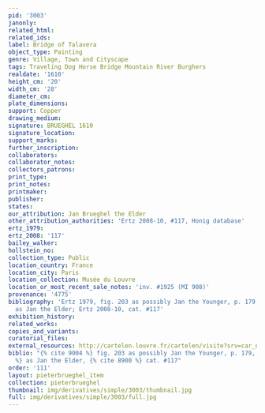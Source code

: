 ```yaml
---
pid: '3003'
janonly: 
related_html: 
related_ids: 
label: Bridge of Talavera
object_type: Painting
genre: Village, Town and Cityscape
tags: Traveling Dog Horse Bridge Mountain River Burghers
realdate: '1610'
height_cm: '20'
width_cm: '28'
diameter_cm: 
plate_dimensions: 
support: Copper
drawing_medium: 
signature: BRUEGHEL 1610
signature_location: 
support_marks: 
further_inscription: 
collaborators: 
collaborator_notes: 
collectors_patrons: 
print_type: 
print_notes: 
printmaker: 
publisher: 
states: 
our_attribution: Jan Brueghel the Elder
other_attribution_authorities: 'Ertz 2008-10, #117, Honig database'
ertz_1979: 
ertz_2008: '117'
bailey_walker: 
hollstein_no: 
collection_type: Public
location_country: France
location_city: Paris
location_collection: Musée du Louvre
location_or_most_recent_sale_notes: 'inv. #1925 (MI 908)'
provenance: '4775'
bibliography: 'Ertz 1979, fig. 203 as possibly Jan the Younger, p. 179 ; Foucart 1981
  as Jan the Elder; Ertz 2008-10, cat. #117'
exhibition_history: 
related_works: 
copies_and_variants: 
curatorial_files: 
external_resources: http://cartelen.louvre.fr/cartelen/visite?srv=car_not_frame&idNotice=24244&langue=en
biblio: "{% cite 9004 %} fig. 203 as possibly Jan the Younger, p. 179, {% cite 9215
  %} as Jan the Elder, {% cite 8900 %} cat. #117"
order: '111'
layout: pieterbrueghel_item
collection: pieterbrueghel
thumbnail: img/derivatives/simple/3003/thumbnail.jpg
full: img/derivatives/simple/3003/full.jpg
---
```

